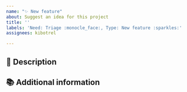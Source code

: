 ```yaml
---
name: "✨ New feature"
about: Suggest an idea for this project
title: ''
labels: 'Need: Triage :monocle_face:, Type: New feature :sparkles:'
assignees: kibotrel

---
```


## :book: Description

<!--
  Describe the new feature you would like to see implemented.
-->

## :books: Additional information

<!--
  Add any additional information that could help us understand your request.
  It can be ressources, links, screenshots, etc.

  Delete this section if not needed.
-->
